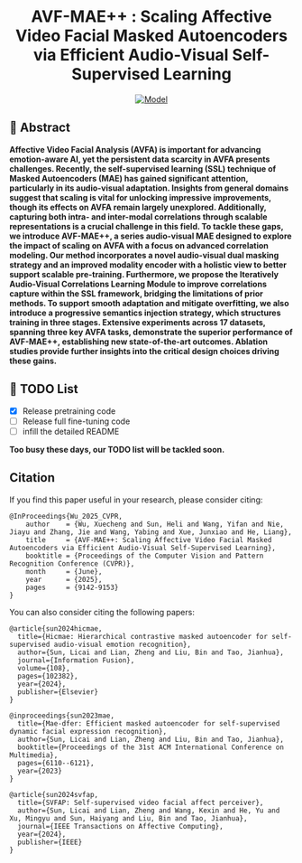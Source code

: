 <h1 align="center">AVF-MAE++ : Scaling Affective Video Facial Masked Autoencoders via Efficient Audio-Visual Self-Supervised Learning</h1>
<p align="center">
  <a href='https://huggingface.co/Conna/AVF-MAE'><img src='https://img.shields.io/badge/Model-Huggingface-yellow?logo=huggingface&logoColor=yellow' alt='Model'></a>


## 🌟 Abstract
**Affective Video Facial Analysis (AVFA) is important for advancing emotion-aware AI, yet the persistent data scarcity in AVFA presents challenges. Recently, the self-supervised learning (SSL) technique of Masked Autoencoders (MAE) has gained significant attention, particularly in its audio-visual adaptation. Insights from general domains suggest that scaling is vital for unlocking impressive improvements, though its effects on AVFA remain largely unexplored. Additionally, capturing both intra- and inter-modal correlations through scalable representations is a crucial challenge in this field. To tackle these gaps, we introduce AVF-MAE++, a series audio-visual MAE designed to explore the impact of scaling on AVFA with a focus on advanced correlation modeling. Our method incorporates a novel audio-visual dual masking strategy and an improved modality encoder with a holistic view to better support scalable pre-training. Furthermore, we propose the Iteratively Audio-Visual Correlations Learning Module to improve correlations capture within the SSL framework, bridging the limitations of prior methods. To support smooth adaptation and mitigate overfitting, we also introduce a progressive semantics injection strategy, which structures training in three stages. Extensive experiments across 17 datasets, spanning three key AVFA tasks, demonstrate the superior performance of AVF-MAE++, establishing new state-of-the-art outcomes. Ablation studies provide further insights into the critical design choices driving these gains.**


<!-- TODO List -->
## 🚧 TODO List
- [x] Release pretraining code
- [ ] Release full fine-tuning code
- [ ] infill the detailed README

**Too busy these days, our TODO list will be tackled soon.**


## Citation
If you find this paper useful in your research, please consider citing:

```
@InProceedings{Wu_2025_CVPR,
    author    = {Wu, Xuecheng and Sun, Heli and Wang, Yifan and Nie, Jiayu and Zhang, Jie and Wang, Yabing and Xue, Junxiao and He, Liang},
    title     = {AVF-MAE++: Scaling Affective Video Facial Masked Autoencoders via Efficient Audio-Visual Self-Supervised Learning},
    booktitle = {Proceedings of the Computer Vision and Pattern Recognition Conference (CVPR)},
    month     = {June},
    year      = {2025},
    pages     = {9142-9153}
}
```

You can also consider citing the following papers:

```
@article{sun2024hicmae,
  title={Hicmae: Hierarchical contrastive masked autoencoder for self-supervised audio-visual emotion recognition},
  author={Sun, Licai and Lian, Zheng and Liu, Bin and Tao, Jianhua},
  journal={Information Fusion},
  volume={108},
  pages={102382},
  year={2024},
  publisher={Elsevier}
}
```

```
@inproceedings{sun2023mae,
  title={Mae-dfer: Efficient masked autoencoder for self-supervised dynamic facial expression recognition},
  author={Sun, Licai and Lian, Zheng and Liu, Bin and Tao, Jianhua},
  booktitle={Proceedings of the 31st ACM International Conference on Multimedia},
  pages={6110--6121},
  year={2023}
}
```

```
@article{sun2024svfap,
  title={SVFAP: Self-supervised video facial affect perceiver},
  author={Sun, Licai and Lian, Zheng and Wang, Kexin and He, Yu and Xu, Mingyu and Sun, Haiyang and Liu, Bin and Tao, Jianhua},
  journal={IEEE Transactions on Affective Computing},
  year={2024},
  publisher={IEEE}
}
```
